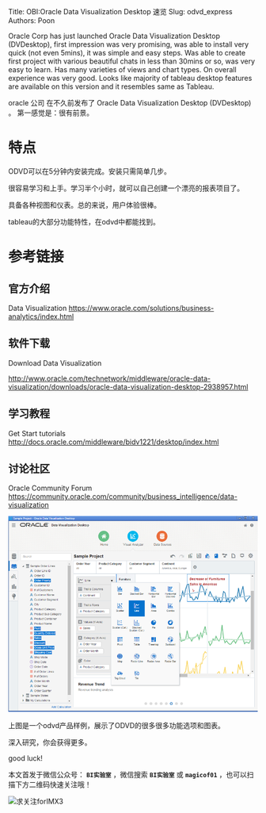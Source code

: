 Title:  OBI:Oracle Data Visualization Desktop 速览
Slug:  odvd_express
Authors: Poon





Oracle Corp has just launched Oracle Data Visualization Desktop (DVDesktop), first impression was very promising, was able to install very quick (not even 5mins), it was simple and easy steps. Was able to create first project with various beautiful chats in less than 30mins or so, was very easy to learn. Has many varieties of views and chart types. On overall experience was very good. Looks like majority of tableau desktop features are available on this version and it resembles same as Tableau. 

oracle 公司 在不久前发布了 Oracle Data Visualization Desktop (DVDesktop) 。 第一感觉是：很有前景。

# 特点

ODVD可以在5分钟内安装完成。安装只需简单几步。

很容易学习和上手。学习半个小时，就可以自己创建一个漂亮的报表项目了。

具备各种视图和仪表。总的来说，用户体验很棒。

tableau的大部分功能特性，在odvd中都能找到。

#  参考链接

## 官方介绍

Data Visualization
https://www.oracle.com/solutions/business-analytics/index.html 

## 软件下载

Download Data Visualization

http://www.oracle.com/technetwork/middleware/oracle-data-visualization/downloads/oracle-data-visualization-desktop-2938957.html

## 学习教程
Get Start tutorials
http://docs.oracle.com/middleware/bidv1221/desktop/index.html

## 讨论社区
Oracle Community Forum
https://community.oracle.com/community/business_intelligence/data-visualization



![defaultName](img/bi_201606/odvd.png)

上图是一个odvd产品样例，展示了ODVD的很多很多功能选项和图表。

深入研究，你会获得更多。

good luck!


本文首发于微信公众号： **`BI实验室`** ，微信搜索 **`BI实验室`** 或 **`magicof01`** ，也可以扫描下方二维码快速关注哦！

![求关注forIMX3](http://www.imx3.com/img/weixin_bi_common/sdr_code_tree.png)



